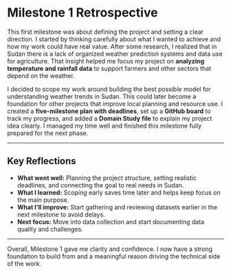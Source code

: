 # Milestone 1 Retrospective

This first milestone was about defining the project and setting a clear direction. I started by thinking carefully about what I wanted to achieve and how my work could have real value. After some research, I realized that in Sudan there is a lack of organized weather prediction systems and data use for agriculture. That insight helped me focus my project on **analyzing temperature and rainfall data** to support farmers and other sectors that depend on the weather.

I decided to scope my work around building the best possible model for understanding weather trends in Sudan. This could later become a foundation for other projects that improve local planning and resource use. I created a **five-milestone plan with deadlines**, set up a **GitHub board** to track my progress, and added a **Domain Study file** to explain my project idea clearly. I managed my time well and finished this milestone fully prepared for the next phase.

---

## **Key Reflections**

- **What went well:** Planning the project structure, setting realistic deadlines, and connecting the goal to real needs in Sudan.  
- **What I learned:** Scoping early saves time later and helps keep focus on the main purpose.  
- **What I’ll improve:** Start gathering and reviewing datasets earlier in the next milestone to avoid delays.  
- **Next focus:** Move into data collection and start documenting data quality and challenges.  

---

Overall, Milestone 1 gave me clarity and confidence. I now have a strong foundation to build from and a meaningful reason driving the technical side of the work.
